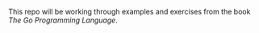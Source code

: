 This repo will be working through examples and exercises from the book
_The Go Programming Language_.

